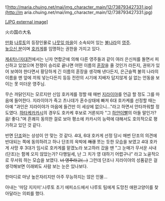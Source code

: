 ![http://maria.chuing.net/mai/img_character_main/12/738793427331.jpg](http://m
aria.chuing.net/mai/img_character_main/12/738793427331.jpg)

[[JPG external
image]](http://maria.chuing.net/mai/img_character_main/12/738793427331.jpg)

火の国の大名

[만화](%EB%A7%8C%ED%99%94.md) [나루토](%EB%82%98%EB%A3%A8%ED%86%A0.md)의 등장인물로
[나뭇잎 마을](%EB%82%98%EB%AD%87%EC%9E%8E%20%EB%A7%88%EC%9D%84.md)이 소속되어 있는 [불나라](%EB%B6%88%20%EB%82%98%EB%9D%BC.md)의 [영주](%EC%98%81%EC%A3%BC.md).  
[높으신 분](%EB%86%92%EC%9C%BC%EC%8B%A0%20%EB%B6%84.md)이며
[호카게](%ED%98%B8%EC%B9%B4%EA%B2%8C.md)를 임명하는 권한을 가지고 있다.

[제4차닌자대전](%EC%A0%9C4%EC%B0%A8%20%EB%8B%8C%EC%9E%90%EB%8C%80%EC%A0%84.md)에서는 닌자
연합군에 의해 다른 영주들과 같이 여러 은신처를 돌면서 피신하고 있었으며 전쟁이 승리로 끝나면 어떤 이름의
[훈장](%ED%9B%88%EC%9E%A5.md)을 줄 것인가 라든지, 권위가 있어 보여야 한다면서 황당하게 긴 이름의 훈장을 생각해
낸다든지, 은근슬쩍 불의 나라의 이름을 맨 앞에 끼워 넣는다든지 등등 전란의 시기에 지배자 답지않게 실 없는 언동을 보이는 못 미더운
영주님.

무슨 까닭인지는 모르지만 신임 호카게를 정할 때 매번 [지라이야](%EC%A7%80%EB%9D%BC%EC%9D%B4%EC%95%BC%28%EB%82%98%EB%A3%A8%ED%86%A0%29.md)를 언급 할 정도 그를 마음에 들어한다. 지라이야가 죽고 츠나데가 혼수상태에
빠져 6대 호카케를 선정할 때는 아예 "과인은 지라이야가 마음에 들건만 이 세상에 없으니..."라고 하면서 안타까워할 정도였다. [하타케카카시](%ED%95%98%ED%83%80%EC%BC%80%20%EC%B9%B4%EC%B9%B4%EC%8B%9C.md)의 경우도 호카케
후보로 거론되자 "그 [하얀이빨](%ED%95%98%ED%83%80%EC%BC%80%20%EC%82%AC%EC%BF%A0%EB%AA%A8.md)의 아들 말인가?
음! 좋다."며 흔쾌히 동의한 걸로 보아 평소에 카카시의 능력에 대해서도 호의적으로 평가하고 있던 것 같다.

반면 [단조](%EC%8B%9C%EB%AC%B4%EB%9D%BC%20%EB%8B%A8%EC%A1%B0.md)와는 상성이 안 맞는 것
같다. 4대, 6대 호카게 선정 당시 매번 단조의 의견에 반대되는 쪽에 동의하려고 하나 단조의 윽박에 <del>깨갱</del> 쪼는 듯한
모습을 보였고 4대 호카게 사망 후 3대가 임시로 호카게를 맡겠노라 보고하러 갔을 땐 "그 눈매가 무서운 사내(단조)는 함께 오지 않았는가?
다행일세, 난 그 치가 영 대하기 어렵구나" 라고 노골적으로 무서워 하는 모습을 보였다. <del>너 영주라고(...)</del> 그런데
단조나 지라이야의 성품같은 걸 생각해보면 이래뵈도 사람 보는 눈은 있나보다.

한마디로 마냥 높은자리지만 아주 무능하지는 않은 인물...

아내는 '마담 지지미'.나루토 초기 에피소드에서 나루토 팀에게 도망친 애완고양이를 찾아달라는 의뢰를 했다.

